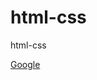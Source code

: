# html-css
 html-css

<a href= "https://diogosslopes.github.io/html-css/projetos/google/index.html">Google</a>
